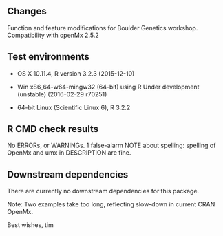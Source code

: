 ## Changes
Function and feature modifications for Boulder Genetics workshop.
Compatibility with openMx 2.5.2

## Test environments
* OS X 10.11.4, R version 3.2.3 (2015-12-10)
* Win x86_64-w64-mingw32 (64-bit) using R Under development (unstable) (2016-02-29 r70251)

* 64-bit Linux (Scientific Linux 6), R 3.2.2

## R CMD check results

No ERRORs, or WARNINGs. 1 false-alarm NOTE about spelling:
 spelling of OpenMx and umx in DESCRIPTION are fine.

## Downstream dependencies

There are currently no downstream dependencies for this package.

Note: Two examples take too long, reflecting slow-down in current CRAN OpenMx.

Best wishes, tim
